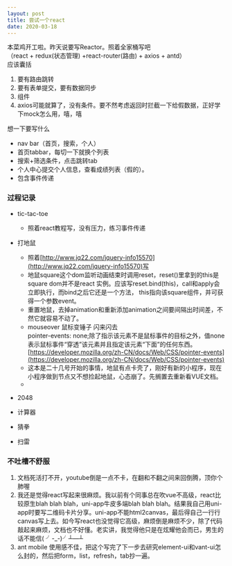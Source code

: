 ```yaml
---
layout: post
title: 尝试一个react
date: 2020-03-18
---
```


本菜鸡开工啦。昨天说要写Reactor。照着全家桶写吧  
（react + redux(状态管理) +react-router(路由) + axios + antd）  
应该囊括
1. 要有路由跳转
2. 要有表单提交，要有数据同步
3. 组件
4. axios可能就算了，没有条件。要不然考虑返回时拦截一下给假数据，正好学下mock怎么用，嘻，嘻

想一下要写什么
* nav bar（首页，搜索，个人）
* 首页tabbar，每切一下就换个列表
* 搜索+筛选条件，点击跳转tab
* 个人中心提交个人信息，查看成绩列表（假的）。
* 包含事件传递

### 过程记录
* tic-tac-toe
    * 照着react教程写，没有压力，练习事件传递
* 打地鼠
    * 照着[http://www.jq22.com/jquery-info15570](http://www.jq22.com/jquery-info15570)写
    * 地鼠square这个dom监听动画结束时调用reset，reset()里拿到的this是square dom并不是react 实例。应该写reset.bind(this)，call和apply会立即执行，而bind之后它还是一个方法， this指向该square组件，并可获得一个参数event。
    * 重置地鼠，去掉animation和重新添加animation之间要间隔出时间差，不然它就容易不动了。
    * mouseover 鼠标变锤子 闪来闪去  
    pointer-events: none;除了指示该元素不是鼠标事件的目标之外，值none表示鼠标事件“穿透”该元素并且指定该元素“下面”的任何东西。 [https://developer.mozilla.org/zh-CN/docs/Web/CSS/pointer-events](https://developer.mozilla.org/zh-CN/docs/Web/CSS/pointer-events)
    * 这本是二十几号开始的事情，地鼠有点卡壳了，刚好有新的小程序，现在小程序做到节点又不想捡起地鼠，心态崩了。先搁置去重新看VUE文档。
    * 

* 2048
* 计算器
* 猜拳


* 扫雷


### 不吐槽不舒服
1. 文档死活打不开，youtube倒是一点不卡，在翻和不翻之间来回倒腾，顶你个肺喔
2. 我还是觉得react写起来很麻烦。我以前有个同事总在吹vue不高级，react比较原生blah blah blah，uni-app牛皮多端blah blah blah。结果我自己用uni-app时要写二维码卡片分享。uni-app不能html2canvas，最后得自己一行行canvas写上去。如今写react也没觉得它高级，麻烦倒是麻烦不少，除了代码敲起来麻烦，文档也不好懂。老实讲，我觉得他只是在炫耀他会而已，男生的话不能信( ╯-_-)╯┴—┴ 
3. ant mobile 使用感不佳，把这个写完了下一步去研究element-ui和vant-ui怎么封的，然后把form，list，refresh，tab抄一遍。